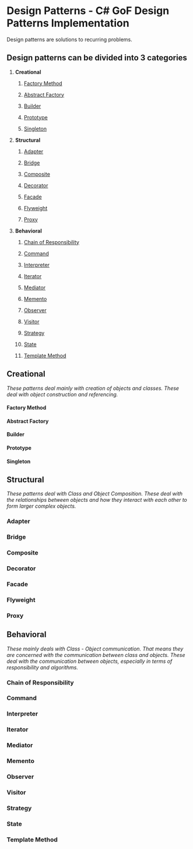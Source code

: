 # Design Patterns - C# GoF Design Patterns Implementation

Design patterns are solutions to recurring problems.

## Design patterns can be divided into 3 categories

1.  **Creational**

    1.  [Factory Method](#factory-method)

    2.  [Abstract Factory](#abstract-factory)

    3.  [Builder](#builder)

    4.  [Prototype](#prototype)

    5.  [Singleton](#singleton)

2.  **Structural**

    1.  [Adapter](#adapter)

    2.  [Bridge](#bridge)

    3.  [Composite](#composite)

    4.  [Decorator](#decorator)

    5.  [Facade](#facade)

    6.  [Flyweight](#flyweight)

    7.  [Proxy](#proxy)

3.  **Behavioral**

    1.  [Chain of Responsibility](#chain-of-responsibility)

    2.  [Command](#command)

    3.  [Interpreter](#interpreter)

    4.  [Iterator](#iterator)

    5.  [Mediator](#memento)

    6.  [Memento](#memento)

    7.  [Observer](#observer)

    8.  [Visitor](#visitor)

    9.  [Strategy](#strategy)

    10. [State](#state)

    11. [Template Method](#template-method)

## Creational

*These patterns deal mainly with creation of objects and classes. These deal
with object construction and referencing.*

#### Factory Method

#### Abstract Factory

#### Builder

#### Prototype

#### Singleton

## Structural

*These patterns deal with Class and Object Composition. These deal with the
relationships between objects and how they interact with each other to form
larger complex objects.*

### Adapter

### Bridge

### Composite

### Decorator

### Facade

### Flyweight

### Proxy

## Behavioral

*These mainly deals with Class - Object communication. That means they are
concerned with the communication between class and objects. These deal with the
communication between objects, especially in terms of responsibility and
algorithms.*

### Chain of Responsibility

### Command

### Interpreter

### Iterator

### Mediator

### Memento

### Observer

### Visitor

### Strategy

### State

### Template Method



